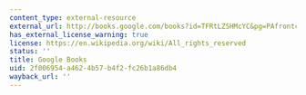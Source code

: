 ```yaml
---
content_type: external-resource
external_url: http://books.google.com/books?id=TFRtLZSHMcYC&pg=PAfrontcover
has_external_license_warning: true
license: https://en.wikipedia.org/wiki/All_rights_reserved
status: ''
title: Google Books
uid: 2f006954-a462-4b57-b4f2-fc26b1a86db4
wayback_url: ''
---
```

